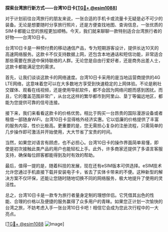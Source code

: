 **探索台湾旅行新方式——台湾10日卡[[TG💪+ @esim1088](https://t.me/s/esim1088)]**

对于计划前往台湾旅行的朋友来说，一张合适的手机卡或流量卡无疑是必不可少的装备。无论是想要随时分享旅行照片，还是方便查找地图、查询信息，一张优质的SIM卡都能让您的旅程更加顺畅。今天，我们就来聊聊一款特别适合台湾旅行者的好物——台湾10日卡。

台湾10日卡是一种预付费的移动通信产品，专为短期游客设计，提供长达10天的高速网络服务。这款卡不仅支持数据上网，还包含本地通话和短信功能，非常适合那些需要在旅途中保持联络的人群。无论您是自由行爱好者，还是商务出差人士，这款卡都能满足您的需求。

首先，让我们谈谈这款卡的网络速度。台湾10日卡采用的是当地运营商提供的4G LTE网络，这意味着您可以在大多数地方享受到快速稳定的上网体验。不论是刷社交媒体、观看在线视频，还是使用导航软件，都不会因为网络问题而感到困扰。而且，它的覆盖范围非常广，从台北这样的繁华都市到阿里山、垦丁等偏远地区，都能为您提供可靠的信号连接。

接下来，我们来看看这款卡的价格优势。相比于购买一台昂贵的国际漫游设备或者租借一部随身WiFi，台湾10日卡显得格外经济实惠。它以低廉的价格提供了丰富的服务内容，性价比极高。更重要的是，您无需担心复杂的注册流程，只需简单的几步操作即可激活并开始使用，大大节省了宝贵的时间。

当然，如果您对语言有顾虑，也不必担心。台湾10日卡的操作界面简单易懂，即使是初次接触此类产品的用户也能轻松上手。此外，许多商家还提供了多语言客服支持，确保每位顾客都能得到及时有效的帮助。

最后，值得一提的是，随着科技的发展，现在还有eSIM版本可供选择。eSIM技术允许您通过手机直接下载并安装电子卡，省去了实体卡带来的不便。这种新型的解决方案不仅环保，还能让您随时随地切换不同的网络服务，极大地提升了使用的灵活性。

总之，台湾10日卡是一款专为旅行者量身定制的理想伴侣。它凭借其出色的性能、合理的价格以及便捷的服务赢得了众多用户的青睐。如果您正计划一次愉快的台湾之旅，不妨考虑入手一张台湾10日卡吧！相信它会成为您此次行程中的一大亮点。

[[TG💪+ @esim1088](https://t.me/s/esim1088) ![Image](https://i.postimg.cc/4NQfJmqS/Snipaste-2025-05-13-00-14-12.png)]